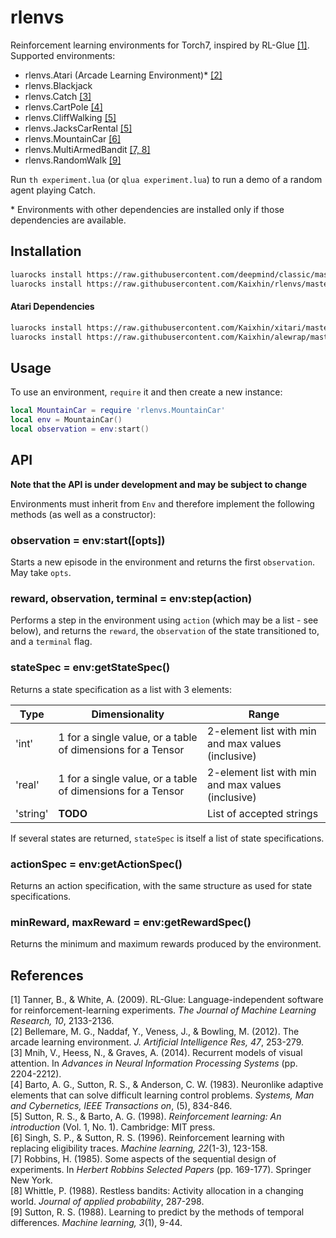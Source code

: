# rlenvs

Reinforcement learning environments for Torch7, inspired by RL-Glue [[1]](#references). Supported environments:

- rlenvs.Atari (Arcade Learning Environment)\* [[2]](#references)
- rlenvs.Blackjack
- rlenvs.Catch [[3]](#references)
- rlenvs.CartPole [[4]](#references)
- rlenvs.CliffWalking [[5]](#references)
- rlenvs.JacksCarRental [[5]](#references)
- rlenvs.MountainCar [[6]](#references)
- rlenvs.MultiArmedBandit [[7, 8]](#references)
- rlenvs.RandomWalk [[9]](#references)

Run `th experiment.lua` (or `qlua experiment.lua`) to run a demo of a random agent playing Catch.

\* Environments with other dependencies are installed only if those dependencies are available.

## Installation

```sh
luarocks install https://raw.githubusercontent.com/deepmind/classic/master/rocks/classic-scm-1.rockspec
luarocks install https://raw.githubusercontent.com/Kaixhin/rlenvs/master/rocks/rlenvs-scm-1.rockspec
```

#### Atari Dependencies
```sh
luarocks install https://raw.githubusercontent.com/Kaixhin/xitari/master/xitari-0-0.rockspec
luarocks install https://raw.githubusercontent.com/Kaixhin/alewrap/master/alewrap-0-0.rockspec
```

## Usage

To use an environment, `require` it and then create a new instance:

```lua
local MountainCar = require 'rlenvs.MountainCar'
local env = MountainCar()
local observation = env:start()
```

## API

**Note that the API is under development and may be subject to change**

Environments must inherit from `Env` and therefore implement the following methods (as well as a constructor):

### observation = env:start([opts])

Starts a new episode in the environment and returns the first `observation`. May take `opts`.

### reward, observation, terminal = env:step(action)

Performs a step in the environment using `action` (which may be a list - see below), and returns the `reward`, the `observation` of the state transitioned to, and a `terminal` flag.

### stateSpec = env:getStateSpec()

Returns a state specification as a list with 3 elements:

| Type     | Dimensionality                                              | Range                                              |
|----------|-------------------------------------------------------------|----------------------------------------------------|
| 'int'    | 1 for a single value, or a table of dimensions for a Tensor | 2-element list with min and max values (inclusive) |
| 'real'   | 1 for a single value, or a table of dimensions for a Tensor | 2-element list with min and max values (inclusive) |
| 'string' | **TODO**                                                    | List of accepted strings                           |

If several states are returned, `stateSpec` is itself a list of state specifications.

### actionSpec = env:getActionSpec()

Returns an action specification, with the same structure as used for state specifications.

### minReward, maxReward = env:getRewardSpec()

Returns the minimum and maximum rewards produced by the environment.

## References

[1] Tanner, B., & White, A. (2009). RL-Glue: Language-independent software for reinforcement-learning experiments. *The Journal of Machine Learning Research, 10*, 2133-2136.  
[2] Bellemare, M. G., Naddaf, Y., Veness, J., & Bowling, M. (2012). The arcade learning environment. *J. Artificial Intelligence Res, 47*, 253-279.  
[3] Mnih, V., Heess, N., & Graves, A. (2014). Recurrent models of visual attention. In *Advances in Neural Information Processing Systems* (pp. 2204-2212).  
[4] Barto, A. G., Sutton, R. S., & Anderson, C. W. (1983). Neuronlike adaptive elements that can solve difficult learning control problems. *Systems, Man and Cybernetics, IEEE Transactions on*, (5), 834-846.  
[5] Sutton, R. S., & Barto, A. G. (1998). *Reinforcement learning: An introduction* (Vol. 1, No. 1). Cambridge: MIT press.  
[6] Singh, S. P., & Sutton, R. S. (1996). Reinforcement learning with replacing eligibility traces. *Machine learning, 22*(1-3), 123-158.  
[7] Robbins, H. (1985). Some aspects of the sequential design of experiments. In *Herbert Robbins Selected Papers* (pp. 169-177). Springer New York.  
[8] Whittle, P. (1988). Restless bandits: Activity allocation in a changing world. *Journal of applied probability*, 287-298.  
[9] Sutton, R. S. (1988). Learning to predict by the methods of temporal differences. *Machine learning, 3*(1), 9-44.  
